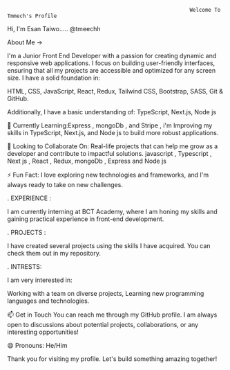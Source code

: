                                                                Welcome To Tmmech's Profile




Hi, I'm Esan Taiwo..... @tmeechh

 About Me ->


I'm a Junior Front End Developer with a passion for creating dynamic and responsive web applications. I focus on building user-friendly interfaces, ensuring that all my projects are accessible and optimized for any screen size. I have a solid foundation in:

HTML,
CSS,
JavaScript,
React,
Redux,
Tailwind CSS,
Bootstrap,
SASS,
Git & GitHub.


Additionally, I have a basic understanding of:
TypeScript,
Next.js,
Node js





🌱 Currently Learning:Express , mongoDb , and Stripe , i'm  Improving my skills in TypeScript, Next.js, and Node js to build more robust applications.

💞️ Looking to Collaborate On: Real-life projects that can help me grow as a developer and contribute to impactful solutions. javascript , Typescript , Next js , React , Redux, mongoDb , Express and Node js

⚡ Fun Fact: I love exploring new technologies and frameworks, and I'm always ready to take on new challenges.





. EXPERIENCE  :

I am currently interning at BCT Academy, where I am honing my skills and gaining practical experience in front-end development.




. PROJECTS :

I have created several projects using the skills I have acquired. You can check them out in my repository.




. INTRESTS:

I am very interested in:

Working with a team on diverse projects,
Learning new programming languages and technologies.



📫   Get in Touch
You can reach me through my GitHub profile. I am always open to discussions about potential projects, collaborations, or any interesting opportunities!



😄 Pronouns: He/Him

Thank you for visiting my profile. Let's build something amazing together!
